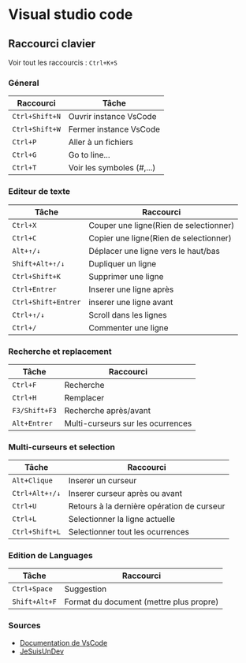 # Visual studio code

## Raccourci clavier

Voir tout les raccourcis : `Ctrl+K+S`

### **Géneral**

| Raccourci      | Tâche                     |
| -------------- | ------------------------- |
| `Ctrl+Shift+N` | Ouvrir instance VsCode   |
| `Ctrl+Shift+W` | Fermer instance VsCode    |
| `Ctrl+P`       | Aller à un fichiers       |
| `Ctrl+G`       | Go to line...             |
| `Ctrl+T`       | Voir les symboles (#,...) |

### **Editeur de texte**

| Tâche               | Raccourci                              |
| ------------------- | -------------------------------------- |
| `Ctrl+X`            | Couper une ligne(Rien de selectionner) |
| `Ctrl+C`            | Copier une ligne(Rien de selectionner) |
| `Alt+↑/↓`           | Déplacer une ligne vers le haut/bas    |
| `Shift+Alt+↑/↓`     | Dupliquer un ligne                     |
| `Ctrl+Shift+K`      | Supprimer une ligne                    |
| `Ctrl+Entrer`       | Inserer une ligne après                |
| `Ctrl+Shift+Entrer` | inserer une ligne avant                |
| `Ctrl+↑/↓`          | Scroll dans les lignes                 |
| `Ctrl+/`            | Commenter une ligne                    |

### **Recherche et replacement**

| Tâche         | Raccourci                         |
| ------------- | --------------------------------- |
| `Ctrl+F`      | Recherche                         |
| `Ctrl+H`      | Remplacer                         |
| `F3/Shift+F3` | Recherche après/avant             |
| `Alt+Entrer`  | Multi-curseurs sur les ocurrences |

### **Multi-curseurs et selection**

| Tâche          | Raccourci                                  |
| -------------- | ------------------------------------------ |
| `Alt+Clique`   | Inserer un curseur                         |
| `Ctrl+Alt+↑/↓` | Inserer curseur après ou avant             |
| `Ctrl+U`       | Retours à la dernière opération de curseur |
| `Ctrl+L`       | Selectionner la ligne actuelle             |
| `Ctrl+Shift+L` | Selectionner tout les ocurrences           |

### **Edition de Languages**

| Tâche         | Raccourci                               |
| ------------- | --------------------------------------- |
| `Ctrl+Space`  | Suggestion                              |
| `Shift+Alt+F` | Format du document (mettre plus propre) |



### Sources
- [Documentation de VsCode](images/vsCodeClavier.png)
- [JeSuisUnDev](https://www.jesuisundev.com/gagne-du-temps-avec-visual-studio-code/)
